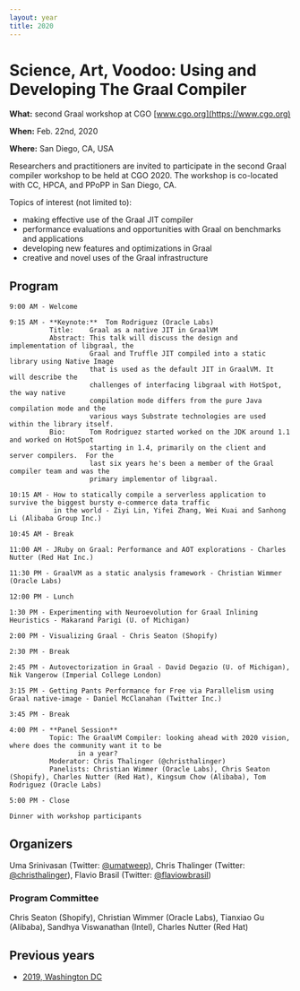 ```yaml
---
layout: year
title: 2020
---
```


# Science, Art, Voodoo: Using and Developing The Graal Compiler

**What:** second Graal workshop at CGO [www.cgo.org](https://www.cgo.org)

**When:** Feb. 22nd, 2020

**Where:** San Diego, CA, USA

Researchers and practitioners are invited to participate in the second Graal compiler workshop to be held at CGO 2020. The workshop is co-located with CC, HPCA, and PPoPP in San Diego, CA.

Topics of interest (not limited to):
- making effective use of the Graal JIT compiler
- performance evaluations and opportunities with Graal on benchmarks and applications
- developing new features and optimizations in Graal
- creative and novel uses of the Graal infrastructure

## Program 
    9:00 AM - Welcome

    9:15 AM - **Keynote:**  Tom Rodriguez (Oracle Labs)
              Title:    Graal as a native JIT in GraalVM
              Abstract: This talk will discuss the design and implementation of libgraal, the
                        Graal and Truffle JIT compiled into a static library using Native Image
                        that is used as the default JIT in GraalVM. It will describe the
                        challenges of interfacing libgraal with HotSpot, the way native
                        compilation mode differs from the pure Java compilation mode and the
                        various ways Substrate technologies are used within the library itself.
              Bio:      Tom Rodriguez started worked on the JDK around 1.1 and worked on HotSpot
                        starting in 1.4, primarily on the client and server compilers.  For the
                        last six years he's been a member of the Graal compiler team and was the
                        primary implementor of libgraal.

    10:15 AM - How to statically compile a serverless application to survive the biggest bursty e-commerce data traffic 
               in the world - Ziyi Lin, Yifei Zhang, Wei Kuai and Sanhong Li (Alibaba Group Inc.)

    10:45 AM - Break

    11:00 AM - JRuby on Graal: Performance and AOT explorations - Charles Nutter (Red Hat Inc.)

    11:30 PM - GraalVM as a static analysis framework - Christian Wimmer (Oracle Labs)

    12:00 PM - Lunch

    1:30 PM - Experimenting with Neuroevolution for Graal Inlining Heuristics - Makarand Parigi (U. of Michigan)

    2:00 PM - Visualizing Graal - Chris Seaton (Shopify)

    2:30 PM - Break

    2:45 PM - Autovectorization in Graal - David Degazio (U. of Michigan), Nik Vangerow (Imperial College London)

    3:15 PM - Getting Pants Performance for Free via Parallelism using Graal native-image - Daniel McClanahan (Twitter Inc.)

    3:45 PM - Break

    4:00 PM - **Panel Session**
              Topic: The GraalVM Compiler: looking ahead with 2020 vision, where does the community want it to be 
                     in a year?
              Moderator: Chris Thalinger (@christhalinger)
              Panelists: Christian Wimmer (Oracle Labs), Chris Seaton (Shopify), Charles Nutter (Red Hat), Kingsum Chow (Alibaba), Tom Rodriguez (Oracle Labs)

    5:00 PM - Close
    
    Dinner with workshop participants 

## Organizers

Uma Srinivasan (Twitter: [@umatweep](https://twitter.com/umatweep)), Chris Thalinger (Twitter: [@christhalinger](https://twitter.com/christhalinger)), Flavio Brasil (Twitter: [@flaviowbrasil](https://twitter.com/flaviowbrasil))

### Program Committee

Chris Seaton (Shopify), Christian Wimmer (Oracle Labs), Tianxiao Gu (Alibaba), Sandhya Viswanathan (Intel), Charles Nutter (Red Hat)

## Previous years

* [2019, Washington DC](../2019/)
